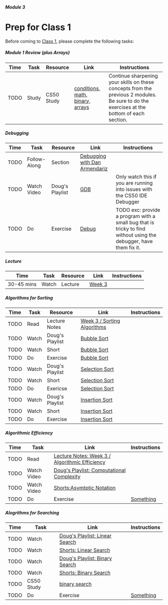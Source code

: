 ##### Module 3

# Prep for Class 1

Before coming to [Class 1](../class1), please complete the following tasks:

##### Module 1 Review (plus Arrays)
Time | Task | Resource | Link | Instructions
-----|------|----------|------|-------------
TODO | Study | CS50 Study | [conditions, math, binary, arrays](https://study.cs50.net/loops?toc=conditions,math,binary,arrays) | Continue sharpening your skills on these concepts from the previous 2 modules. Be sure to do the exercises at the bottom of each section.

##### Debugging
Time | Task | Resource | Link | Instructions
-----|------|----------|------|-------------
TODO | Follow-Along | Section | [Debugging with Dan Armendariz](https://www.youtube.com/watch?v=-G_klBQLgdc)
TODO | Watch Video | Doug's Playlist | [GDB](TODO) | Only watch this if you are running into issues with the CS50 IDE Debugger
TODO | Do | Exercise | [Debug](TODO) | TODO exc: provide a program with a small bug that is tricky to find without using the debugger, have them fix it.

##### Lecture
Time | Task | Resource | Link | Instructions
-----|------|----------|------|-------------
30-45 mins | Watch | Lecture | [Week 3](https://www.youtube.com/watch?v=IEOO5UToo6A) | 

##### Algorithms for Sorting
Time | Task | Resource | Link | Instructions
-----|------|----------|------|-------------
TODO | Read | Lecture Notes | [Week 3 / Sorting Algorithms](http://cdn.cs50.net/2015/fall/lectures/3/m/notes3m/notes3m.html#sorting_algorithms)
TODO | Watch | Doug's Playlist | [Bubble Sort](TODO) |
TODO | Watch | Short | [Bubble Sort](TODO) |
TODO | Do | Exercise | [Bubble Sort](../exercises/bubble-sort)
TODO | Watch | Doug's Playlist | [Selection Sort](TODO) |
TODO | Watch | Short | [Selection Sort](TODO) |
TODO | Do | Exericse | [Selection Sort](../exercises/selection-sort)
TODO | Watch | Doug's Playlist | [Insertion Sort](TODO) |
TODO | Watch | Short | [Insertion Sort](TODO) |
TODO | Do | Exercise | [Insertion Sort](../exercises/insertion-sort)

##### Algorithmic Efficiency
Time | Task | Link | Instructions
-----|------|------|-------------
TODO | Read | [Lecture Notes: Week 3 / Algorithmic Efficiency](http://cdn.cs50.net/2015/fall/lectures/3/m/notes3m/notes3m.html#algorithmic_efficiency)
TODO | Watch Video | [Doug's Playlist: Computational Complexity](TODO)
TODO | Watch Video | [Shorts:Asymtptic Notation](http://cs50.tv/2012/fall/shorts/asymptotic_notation/asymptotic_notation-720p.mp4)
TODO | Do | Exercise | [Something](TODO) | TODO exc: something for this stuff?

##### Alogrithms for Searching
Time | Task | Link | Instructions
-----|------|------|-------------
TODO | Watch | [Doug's Playlist: Linear Search](TODO)
TODO | Watch | [Shorts: Linear Search](TODO)
TODO | Watch | [Doug's Playlist: Binary Search](TODO)
TODO | Watch | [Shorts: Binary Search](TODO)
TODO | CS50 Study | [binary search](https://study.cs50.net/binary_search?toc=binary_search)
TODO | Do | Exercise | [Something](TODO) | TODO exc: something for this stuff?

